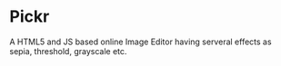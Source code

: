 Pickr
=========

A HTML5 and JS based online Image Editor having serveral effects as sepia, threshold, grayscale etc.
